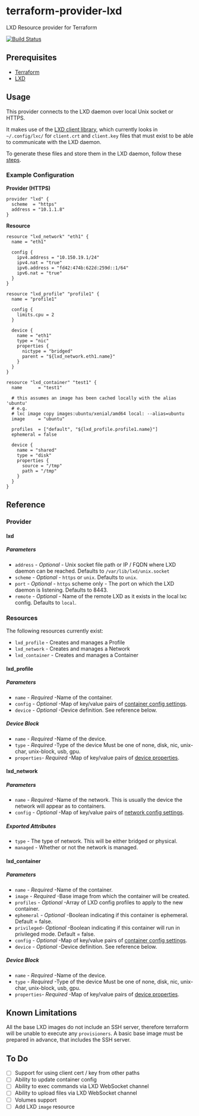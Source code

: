 # terraform-provider-lxd

LXD Resource provider for Terraform

[![Build Status](https://travis-ci.org/sl1pm4t/terraform-provider-lxd.svg?branch=master)](https://travis-ci.org/sl1pm4t/terraform-provider-lxd)

## Prerequisites

* [Terraform](http://terraform.io)
* [LXD](https://linuxcontainers.org/lxd)

## Usage

This provider connects to the LXD daemon over local Unix socket or HTTPS.

It makes use of the [LXD client library](http://github.com/lxc/lxd), which currently looks in `~/.config/lxc/` for `client.crt` and `client.key` files that must exist to be able to communicate with the LXD daemon.

To generate these files and store them in the LXD daemon, follow these [steps](https://linuxcontainers.org/lxd/getting-started-cli/#multiple-hosts).

### Example Configuration

**Provider (HTTPS)**

```hcl
provider "lxd" {
  scheme  = "https"
  address = "10.1.1.8"
}
```

**Resource**

```hcl
resource "lxd_network" "eth1" {
  name = "eth1"

  config {
    ipv4.address = "10.150.19.1/24"
    ipv4.nat = "true"
    ipv6.address = "fd42:474b:622d:259d::1/64"
    ipv6.nat = "true"
  }
}

resource "lxd_profile" "profile1" {
  name = "profile1"

  config {
    limits.cpu = 2
  }

  device {
    name = "eth1"
    type = "nic"
    properties {
      nictype = "bridged"
      parent = "${lxd_network.eth1.name}"
    }
  }
}

resource "lxd_container" "test1" {
  name      = "test1"

  # this assumes an image has been cached locally with the alias 'ubuntu'
  # e.g.
  # lxc image copy images:ubuntu/xenial/amd64 local: --alias=ubuntu
  image     = "ubuntu"

  profiles  = ["default", "${lxd_profile.profile1.name}"]
  ephemeral = false

  device {
    name = "shared"
    type = "disk"
    properties {
      source = "/tmp"
      path = "/tmp"
    }
  }
}

```

## Reference

### Provider

#### lxd

##### Parameters

  * `address`  - *Optional* - Unix socket file path or IP / FQDN where LXD daemon can be reached. Defaults to `/var/lib/lxd/unix.socket`
  * `scheme`   - *Optional* - `https` or `unix`. Defaults to `unix`.
  * `port`     - *Optional* - `https` scheme only - The port on which the LXD daemon is listening. Defaults to 8443.
  * `remote`   - *Optional* - Name of the remote LXD as it exists in the local lxc config. Defaults to `local`.

### Resources

The following resources currently exist:

  * `lxd_profile` - Creates and manages a Profile
  * `lxd_network` - Creates and manages a Network
  * `lxd_container` - Creates and manages a Container

#### lxd_profile

##### Parameters

  * `name`      - *Required* -Name of the container.
  * `config`    - *Optional* -Map of key/value pairs of [container config settings](https://github.com/lxc/lxd/blob/master/doc/configuration.md#container-configuration).
  * `device`    - *Optional* -Device definition. See reference below.

##### Device Block

  * `name`      - *Required* -Name of the device.
  * `type`      - *Required* -Type of the device Must be one of none, disk, nic, unix-char, unix-block, usb, gpu.
  * `properties`- *Required* -Map of key/value pairs of [device properties](https://github.com/lxc/lxd/blob/master/doc/configuration.md#devices-configuration).

#### lxd_network

##### Parameters

  * `name`      - *Required* -Name of the network. This is usually the device the network will appear as to containers.
  * `config`    - *Optional* -Map of key/value pairs of [network config settings](https://github.com/lxc/lxd/blob/master/doc/configuration.md#network-configuration).

##### Exported Attributes

  * `type`      - The type of network. This will be either bridged or physical.
  * `managed`   - Whether or not the network is managed.

#### lxd_container

##### Parameters

  * `name`      - *Required* -Name of the container.
  * `image`     - *Required* -Base image from which the container will be created.
  * `profiles`  - *Optional* -Array of LXD config profiles to apply to the new container.
  * `ephemeral` - *Optional* -Boolean indicating if this container is ephemeral. Default = false.
  * `privileged`- *Optional* -Boolean indicating if this container will run in privileged mode. Default = false.
  * `config`    - *Optional* -Map of key/value pairs of [container config settings](https://github.com/lxc/lxd/blob/master/doc/configuration.md#container-configuration).
  * `device`    - *Optional* -Device definition. See reference below.

##### Device Block

  * `name`      - *Required* -Name of the device.
  * `type`      - *Required* -Type of the device Must be one of none, disk, nic, unix-char, unix-block, usb, gpu.
  * `properties`- *Required* -Map of key/value pairs of [device properties](https://github.com/lxc/lxd/blob/master/doc/configuration.md#devices-configuration).

## Known Limitations

All the base LXD images do not include an SSH server, therefore terraform will be unable to execute any `provisioners`.
A basic base image must be prepared in advance, that includes the SSH server.

## To Do

- [ ] Support for using client cert / key from other paths
- [ ] Ability to update container config
- [ ] Ability to exec commands via LXD WebSocket channel
- [ ] Ability to upload files via LXD WebSocket channel
- [ ] Volumes support
- [ ] Add LXD `image` resource

